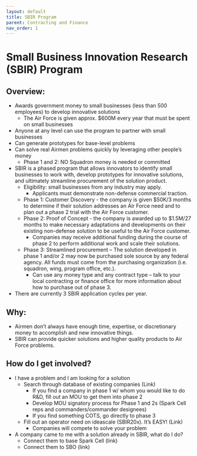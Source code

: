 ```yaml
---
layout: default
title: SBIR Program
parent: Contracting and Finance
nav_order: 1
---
```


# Small Business Innovation Research (SBIR) Program

## Overview:

*   Awards government money to small businesses (less than 500 employees) to develop innovative solutions
    *   The Air Force is given approx. $600M every year that must be spent on small businesses
*   Anyone at any level can use the program to partner with small businesses
*   Can generate prototypes for base-level problems
*   Can solve real Airmen problems quickly by leveraging other people’s money
    *   Phase 1 and 2: NO Squadron money is needed or committed
*   SBIR is a phased program that allows innovators to identify small businesses to work with, develop prototypes for innovative solutions, and ultimately streamline procurement of the solution product.
    *   Eligibility: small businesses from any industry may apply.
        *   Applicants must demonstrate non-defense commercial traction.
    *   Phase 1: Customer Discovery - the company is given $50K/3 months to determine if their solution addresses an Air Force need and to plan out a phase 2 trial with the Air Force customer.
    *   Phase 2: Proof of Concept - the company is awarded up to $1.5M/27 months to make necessary adaptations and developments on their existing non-defense solution to be useful to the Air Force customer.
        *   Companies may receive additional funding during the course of phase 2 to perform additional work and scale their solutions.
    *   Phase 3: Streamlined procurement – The solution developed in phase 1 and/or 2 may now be purchased sole source by any federal agency. All funds must come from the purchasing organization (i.e. squadron, wing, program office, etc.).
        *   Can use any money type and any contract type – talk to your local contracting or finance office for more information about how to purchase out of phase 3.
*    There are currently 3 SBIR application cycles per year. 

## Why:

*   Airmen don’t always have enough time, expertise, or discretionary money to accomplish and new innovative things.
*   SBIR can provide quicker solutions and higher quality products to Air Force problems.

## How do I get involved?

*   I have a problem and I am looking for a solution
    *   Search through database of existing companies (Link)
        *   If you find a company in phase 1 w/ whom you would like to do R&D, fill out an MOU to get them into phase 2
        *   Develop MOU signatory process for Phase 1 and 2s (Spark Cell reps and commanders/commander designees)
        *   If you find something COTS, go directly to phase 3
    *   Fill out an operator need on ideascale (SBIR20x). It’s EASY! (Link)
        *   Companies will compete to solve your problem
*   A company came to me with a solution already in SBIR, what do I do?
    *   Connect them to base Spark Cell (link)
    *   Connect them to SBO (link)

